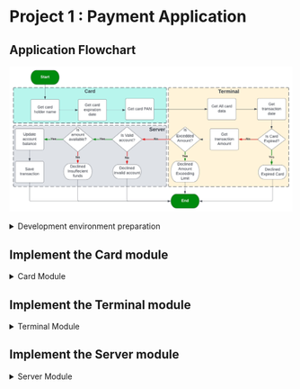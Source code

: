 # Project 1 : Payment Application

## Application Flowchart
![](Screenshots/payment-flowchart.jpg)

<details>
  <summary>Development environment preparation</summary>

  ### Create modules folders
  ![](Screenshots/1-folder_structure.png)
  ### Create .c and .h file for each module
  ![](Screenshots/2-files_in_each_folder.png)
  ### Add header file gaurd
  ![](Screenshots/3-APP_Header_file_guard.png)
  ![](Screenshots/4-SERVER_Header_file_guard.png)
  ![](Screenshots/5-TERMINAL_Header_file_guard.png)
  ![](Screenshots/6-CARD_Header_file_guard.png)
</details>

## Implement the Card module
<details>
  <summary>Card Module</summary>

  ### Fill in card.h file with functions' prototypes and typedefs
  ![](Screenshots/7-CARD_Header_complete.png)
  ### Implement getCardHolderName function
  https://user-images.githubusercontent.com/40808151/185782062-e10481df-2bdd-4c71-ba73-f7a5b5ab428e.mp4
  ### Implement getCardExpiryDate function
  https://user-images.githubusercontent.com/40808151/185782973-d7aadb25-3a04-408f-9b73-4b428a0a329c.mp4
  ### Implement getCardPAN function
  https://user-images.githubusercontent.com/40808151/185929444-4be836ba-7102-41c5-b044-702885c65df6.mp4
</details>

## Implement the Terminal module
<details>
  <summary>Terminal Module</summary>
  
  ### Fill in terminal.h file with functions' prototypes and typedefs
  ![](Screenshots/8-TERMINAL_Header_complete.png)
  ### Implement getTransactionDate function
  https://user-images.githubusercontent.com/40808151/185932506-90804e4f-751b-46b5-8da9-002c34bc7a37.mp4
  ### Implement isCardExpried function
  https://user-images.githubusercontent.com/40808151/185942241-2f5ff175-72fa-4da5-b6d9-32215dbe7278.mp4
  ### Implement gatTransactionAmount function
  https://user-images.githubusercontent.com/40808151/185945385-32f9f740-ca64-49d7-a06e-2afa69b60ec4.mp4
  ### Implement isBelowMaxAmount function
  https://user-images.githubusercontent.com/40808151/185947227-8c63ffd8-8aeb-4459-8231-e14ba9d506a2.mp4
  ### Implement setMaxAmount function
  https://user-images.githubusercontent.com/40808151/185949845-2c364496-14e0-495c-ab0a-e9c459ea67a3.mp4
</details>

## Implement the Server module
<details>
  <summary>Server Module</summary>
  
  ### Fill in server.h file with functions' prototypes and typedefs
  ![](Screenshots/9-SERVER_Header_complete.png)
  ### Implement server-side accounts' database
  #### A screenshot from the csv file created:
  ![](Screenshots/10-accountsDB.png)
  ### Implement server-side transactions' database
  #### A screenshot from the csv file created with no transactions:
  ![](Screenshots/11-transactionsDB.png)
  #### A screenshot from the csv file created with some transactions:
  ![](Screenshots/11a-transactionsDB.png)
  ### Implement recieveTransactionData function
  https://user-images.githubusercontent.com/40808151/186133362-61421325-cf1c-4933-9c7d-3836d66e14e3.mp4
  ### Implement isValidAccount function
  https://user-images.githubusercontent.com/40808151/186134659-7f9b0aa8-91ae-4dc4-9840-166ce9a73f8a.mp4
  ### Implement isAmountAvailable function
  https://user-images.githubusercontent.com/40808151/186135803-612d0cf6-66d5-4dbe-a847-bb71d8ac74b3.mp4
  ### Implement saveTransaction function
  https://user-images.githubusercontent.com/40808151/186137600-97f70805-3c13-4474-950b-2b5288aa8ce3.mp4
  ### Implement getTransaction function
  https://user-images.githubusercontent.com/40808151/186138988-582f8555-a1e4-4cfe-acf8-9fb70c0b1e9b.mp4
  ## Utility functions:
  ### Implement loadData function
  https://user-images.githubusercontent.com/40808151/186140964-49be9abe-7015-449e-a719-29a499a8126a.mp4
  ### Implement getTransactionSequenceNumber function
  https://user-images.githubusercontent.com/40808151/186142128-c84017b6-dae2-46e9-a79d-1536aa6f87b2.mp4
  ### Implement saveAccountData function
  https://user-images.githubusercontent.com/40808151/186143033-d8476546-6ec7-47f8-8d4f-b693ca218bae.mp4
</details>









